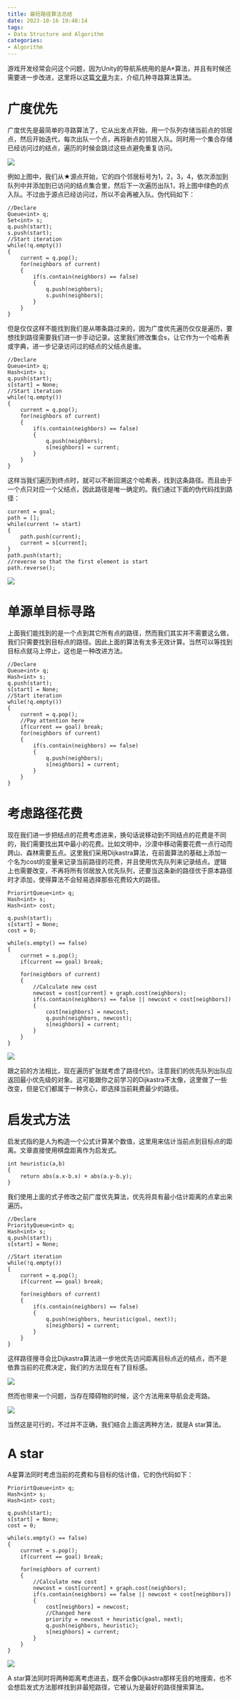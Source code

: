 ```yaml
---
title: 最短路径算法总结
date: 2023-10-16 19:48:14
tags:
- Data Structure and Algorithm
categories:
- Algorithm
---
```


游戏开发经常会问这个问题，因为Unity的导航系统用的是A*算法，并且有时候还需要进一步改进，这里将以这篇[文章](https://www.redblobgames.com/pathfinding/a-star/introduction.html)为主，介绍几种寻路算法算法。

<!-- more -->

# 广度优先

广度优先是最简单的寻路算法了，它从出发点开始，用一个队列存储当前点的邻居点，然后开始迭代，每次出队一个点，再将新点的邻居入队。同时用一个集合存储已经访问过的结点，遍历的时候会跳过这些点避免重复访问。

![](pathsearch/1.png)

例如上图中，我们从★源点开始，它的四个邻居标号为1，2，3，4，依次添加到队列中并添加到已访问的结点集合里，然后下一次遍历出队1，将上图中绿色的点入队。不过由于源点已经访问过，所以不会再被入队。伪代码如下：

```
//Declare
Queue<int> q;
Set<int> s;
q.push(start);
s.push(start);
//Start iteration
while(!q.empty())
{
	current = q.pop();
	for(neighbors of current)
	{
		if(s.contain(neighbors) == false)
		{
			q.push(neighbors);
			s.push(neighbors);
		}
	}
}
```

但是仅仅这样不能找到我们是从哪条路过来的，因为广度优先遍历仅仅是遍历，要想找到路径需要我们进一步手动记录。这里我们修改集合s，让它作为一个哈希表或字典，进一步记录访问过的结点的父结点是谁。

```
//Declare
Queue<int> q;
Hash<int> s;
q.push(start);
s[start] = None;
//Start iteration
while(!q.empty())
{
	current = q.pop();
	for(neighbors of current)
	{
		if(s.contain(neighbors) == false)
		{
			q.push(neighbors);
			s[neighbors] = current;
		}
	}
}
```

这样当我们遍历到终点时，就可以不断回溯这个哈希表，找到这条路径。而且由于一个点只对应一个父结点，因此路径是唯一确定的。我们通过下面的伪代码找到路径：

```
current = goal;
path = [];
while(current != start)
{
	path.push(current);
	current = s[current];
}
path.push(start);
//reverse so that the first element is start
path.reverse();
```

![](pathsearch/2.png)

# 单源单目标寻路

上面我们能找到的是一个点到其它所有点的路径，然而我们其实并不需要这么做，我们只需要找到目标点的路径。因此上面的算法有太多无效计算。当然可以等找到目标点就马上停止，这也是一种改进方法。

```
//Declare
Queue<int> q;
Hash<int> s;
q.push(start);
s[start] = None;
//Start iteration
while(!q.empty())
{
	current = q.pop();
	//Pay attention here
	if(current == goal) break;
	for(neighbors of current)
	{
		if(s.contain(neighbors) == false)
		{
			q.push(neighbors);
			s[neighbors] = current;
		}
	}
}
```

# 考虑路径花费

现在我们进一步把结点的花费考虑进来，换句话说移动到不同结点的花费是不同的，我们需要找出其中最小的花费。比如文明中，沙漠中移动需要花费一点行动而跨山、森林需要五点。这里我们采用Dijkastra算法，在前面算法的基础上添加一个名为cost的变量来记录当前路径的花费，并且使用优先队列来记录结点。逻辑上也需要改变，不再将所有邻居放入优先队列，还要当这条新的路径优于原本路径时才添加，使得算法不会轻易选择那些花费较大的路径。

```
PriorirtQueue<int> q;
Hash<int> s;
Hash<int> cost;

q.push(start);
s[start] = None;
cost = 0;

while(s.empty() == false)
{
	currnet = s.pop();
	if(current == goal) break;
	
	for(neighbors of current)
	{
		//Calculate new cost
		newcost = cost[current] + graph.cost(neighbors);
		if(s.contain(neighbors) == false || newcost < cost[neighbors])
		{
			cost[neighbors] = newcost;
			q.push(neighbors, newcost);
			s[neighbors] = current;
		}
	}
}
```

![](pathsearch/3.png)

跟之前的方法相比，现在遍历扩张就考虑了路径代价。注意我们的优先队列出队应返回最小优先级的对象。这可能跟你之前学习的Dijkastra不太像，这里做了一些改变，但是它们都属于一种贪心，即选择当前耗费最少的路径。

# 启发式方法

启发式指的是人为构造一个公式计算某个数值，这里用来估计当前点到目标点的距离。文章直接使用棋盘距离作为启发式。

```
int heuristic(a,b)
{
	return abs(a.x-b.x) + abs(a.y-b.y);
}
```

我们使用上面的式子修改之前广度优先算法，优先将具有最小估计距离的点拿出来遍历。

```
//Declare
PriorityQueue<int> q;
Hash<int> s;
q.push(start);
s[start] = None;

//Start iteration
while(!q.empty())
{
	current = q.pop();
	if(current == goal) break;
	
	for(neighbors of current)
	{
		if(s.contain(neighbors) == false)
		{
			q.push(neighbors, heuristic(goal, next));
			s[neighbors] = current;
		}
	}
}
```

这样路径搜寻会比Dijkastra算法进一步地优先访问距离目标点近的结点，而不是依靠当前的花费决定，我们的方法现在有了目标感。

![](pathsearch/4.png)

然而也带来一个问题，当存在障碍物的时候，这个方法用来导航会走弯路。

![](pathsearch/5.png)

当然这是可行的，不过并不正确，我们结合上面这两种方法，就是A star算法。

# A star

A星算法同时考虑当前的花费和与目标的估计值，它的伪代码如下：

```
PriorirtQueue<int> q;
Hash<int> s;
Hash<int> cost;

q.push(start);
s[start] = None;
cost = 0;

while(s.empty() == false)
{
	currnet = s.pop();
	if(current == goal) break;
	
	for(neighbors of current)
	{
		//Calculate new cost
		newcost = cost[current] + graph.cost(neighbors);
		if(s.contain(neighbors) == false || newcost < cost[neighbors])
		{
			cost[neighbors] = newcost;
			//Changed here
			priority = newcost + heuristic(goal, next);
			q.push(neighbors, heuristic);
			s[neighbors] = current;
		}
	}
}
```

![](pathsearch/6.png)

A star算法同时将两种距离考虑进去，既不会像Dijkastra那样无目的地搜索，也不会想启发式方法那样找到非最短路径，它被认为是最好的路径搜索算法。
